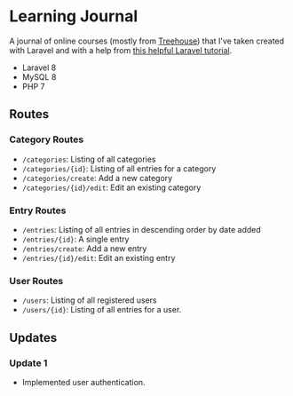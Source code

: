 # Learning Journal

A journal of online courses (mostly from [Treehouse](https://teamtreehouse.com)) that I've taken created with Laravel and with a help from
[this helpful Laravel tutorial](https://www.itsolutionstuff.com/post/laravel-8-crud-application-tutorial-for-beginnersexample.html).

* Laravel 8
* MySQL 8
* PHP 7

## Routes
### Category Routes
* `/categories`: Listing of all categories
* `/categories/{id}`: Listing of all entries for a category
* `/categories/create`: Add a new category
* `/categories/{id}/edit`: Edit an existing category

### Entry Routes
* `/entries`: Listing of all entries in descending order by date added
* `/entries/{id}`: A single entry
* `/entries/create`: Add a new entry
* `/entries/{id}/edit`: Edit an existing entry

### User Routes
* `/users`: Listing of all registered users
* `/users/{id}`: Listing of all entries for a user.

## Updates
### Update 1
* Implemented user authentication.
